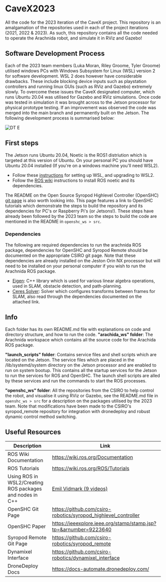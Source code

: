 # CaveX2023
All the code for the 2023 iteration of the CaveX project. This repository is an amalgamation of the repositories used in each of the project iterations (2021, 2022 & 2023). As such, this repository contains all the code needed to operate the Arachnida robot, and simulate it in RViz and Gazebo!

## Software Development Process
Each of the 2023 team members (Luka Moran, Riley Groome, Tyler Groome) utilised windows PCs with Windows Subsystem for Linux (WSL) version 2 for software development. WSL 2 does however have considerable drawbacks. These include blocking device inputs such as playstation controllers and running linux GUIs (such as RViz and Gazebo) extremely slowly. To overcome these issues the CaveX designated computer, which runs Ubuntu 20.04 was utilised for Gazebo and RViz simulations. Once code was tested in simulation it was brought across to the Jetson processor for physical prototype testing. If an improvement was observed the code was merged into the main branch and permanently built on the Jetson. The following development process is summarised below:

![DT E](https://github.com/CaveX/CaveX2023/assets/110513531/8a3289da-5f09-4349-ab33-c5103d64f9eb)

## First steps
The Jetson runs Ubuntu 20.04, Noetic is the ROS1 distriution which is targeted at this version of Ubuntu. On your personal PC you should have Ubuntu 20.04 installed (If you're on a windows machine you'll need WSL2).
- Follow these [instructions](https://learn.microsoft.com/en-us/windows/wsl/install) for setting up WSL, and upgrading to WSL2.
- Follow the [ROS wiki](http://wiki.ros.org/noetic/Installation/Ubuntu) instructions to install ROS noetic and its dependencies.

The README on the Open Source Syropod Highlevel Controller (OpenSHC) [git page](https://github.com/csiro-robotics/syropod_highlevel_controller) is also worth looking into. This page features a link to OpenSHC tutorials which demonstrate the steps to build the repository and its dependencies for PC's or Raspberry Pi's (or Jetsons!). These steps have already been followed by the 2023 team so the steps to build the code are mentioned in the README in `openshc_ws > src`.

### Dependencies
The following are required dependencies to run the arachnida ROS package, dependencies for OpenSHC and Syropod Remote should be documented on the appropriate CSIRO git page. Note that these dependencies are already installed on the Jeston Orin NX processor but will need to be installed on your personal computer if you wish to run the Arachnida ROS package. 
- [Eigen](https://eigen.tuxfamily.org/index.php?title=Main_Page#Download): C++ library which is used for various linear algebra operations, used in SLAM, obstacle detection, and path-planning.
- [Ceres Solver](http://ceres-solver.org/installation.html): Solver which configures transforms between frames for SLAM, also read through the dependencies documented on the attached link.

## Info
Each folder has its own README.md file with explanations on code and directory structure, and how to run the code.
**"arachida_ws" folder**: The Arachnida workspace which contains all the source code for the Arachida ROS package.

**"launch_scripts" folder**: Contains service files and shell scripts which are located on the Jetson. The service files which are placed in the /lib/systemd/system directory on the Jetson processor and are enabled to run on system bootup. This contains all the startup services for the Jetson to run the services for ROS and OpenSHC. The launch shell scripts are alled by these services and run the commands to start the ROS processes.

**"openshc_ws" folder**: All the repositories from the CSIRO to help control the robot, and visualise it using RViz or Gazebo, see the README.md file in `openshc_ws > src` for a description on the packages utilised by the 2023 team. Note that modifications have been made to the CSIRO's syropod_remote repository for integration with dronedeploy and robust dynamic control method switching.

## Useful Resources
|Description        |Link                          |
|----------------|-------------------------------|
|ROS Wiki Documentation|https://wiki.ros.org/Documentation|
|ROS Tutorials|https://wiki.ros.org/ROS/Tutorials|
|Using ROS in WSL2/Creating ROS packages and nodes in C++|[Emil Vidmark (9 videos)](https://www.youtube.com/watch?v=C6BlNbeU3fQ)|
|OpenSHC Git Page|https://github.com/csiro-robotics/syropod_highlevel_controller|
|OpenSHC Paper|https://ieeexplore.ieee.org/stamp/stamp.jsp?tp=&arnumber=9223640|
|Syropod Remote Git Page|https://github.com/csiro-robotics/syropod_remote|
|Dynamixel Interface|https://github.com/csiro-robotics/dynamixel_interface|
|DroneDeploy Docs|https://docs-automate.dronedeploy.com/|

